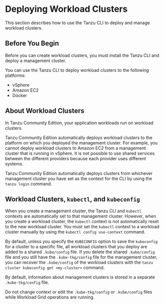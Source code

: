 # Deploying Workload Clusters

This section describes how to use the Tanzu CLI to deploy and manage workload clusters.

## Before You Begin

Before you can create workload clusters, you must install the Tanzu CLI and deploy a management cluster.

You can use the Tanzu CLI to deploy workload clusters to the following platforms:

- vSphere
- Amazon EC2
- Docker

## About Workload Clusters

In Tanzu Community Edition, your application workloads run on workload clusters.

Tanzu Community Edition automatically deploys workload clusters to the platform on which you deployed the management cluster. For example, you cannot deploy workload clusters to Amazon EC2 from a management cluster that is running in vSphere. It is not possible to use shared services between the different providers because each provider uses different systems.

Tanzu Community Edition automatically deploys clusters from whichever management cluster you have set as the context for the CLI by using the `tanzu login` command. <!--For information about `tanzu login`, see [Manage Your Management Clusters](../cluster-lifecycle/multiple-management-clusters.md).-->

<!--- For information about how to use the Tanzu CLI to deploy Workload clusters, see [Deploy Workload Clusters](deploy.md) and its subtopics.-->
<!--- After you have deployed Workload clusters, the Tanzu CLI provides commands and options to perform the following cluster lifecycle management operations. See [Managing Cluster Lifecycles](../cluster-lifecycle/index.md).-->
<!--note to self - check back if this is need - upgrading-->
<!--For information about how to upgrade existing clusters to a new version of Kubernetes, see [Upgrade Workload Clusters](../upgrade-tkg/workload-clusters.md).-->

## <a id="kubectl"></a> Workload Clusters, `kubectl`, and `kubeconfig`

When you create a management cluster, the Tanzu CLI and `kubectl` contexts are automatically set to that management cluster. However, when you create a workload cluster, the `kubectl` context is not automatically reset to the new workload cluster. You must set the `kubectl` context to a workload cluster manually by using the `kubectl config use-context` command. <!--need to describe how -->

By default, unless you specify the `KUBECONFIG` option to save the `kubeconfig` for a cluster to a specific file, all workload clusters that you deploy are added to a shared `.kube/config` file. If you delete the shared `.kube/config` file and you still have the `.kube-tkg/config` file for the management cluster, you can recover the `.kube/config` of the workload clusters with the `tanzu cluster kubeconfig get <my-cluster>` command.

By default, information about management clusters is stored in a separate `.kube-tkg/config` file.

Do not change context or edit the `.kube-tkg/config` or `.kube/config` files while Workload Grid operations are running.

<!--## <a id="vsphere-with-tanzu"></a> Using the Tanzu CLI to Create and Manage Clusters in vSphere with Tanzu

If you have vSphere 7 and you have enabled the vSphere with Tanzu feature, you can use the Tanzu CLI to interact with the vSphere with Tanzu Supervisor Cluster, to deploy Workload clusters in vSphere with Tanzu. For more information, see [Use the Tanzu CLI with a vSphere with Tanzu Supervisor Cluster](connect-vsphere7.md).-->